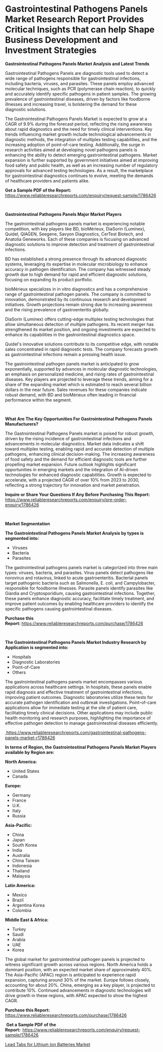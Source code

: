 <p><h1>Gastrointestinal Pathogens Panels Market Research Report Provides Critical Insights that can help Shape Business Development and Investment Strategies</h1></p><p><strong>Gastrointestinal Pathogens Panels Market Analysis and Latest Trends</strong></p>
<p><p>Gastrointestinal Pathogens Panels are diagnostic tools used to detect a wide range of pathogens responsible for gastrointestinal infections, including bacteria, viruses, and parasites. These panels employ advanced molecular techniques, such as PCR (polymerase chain reaction), to quickly and accurately identify specific pathogens in patient samples. The growing prevalence of gastrointestinal diseases, driven by factors like foodborne illnesses and increasing travel, is bolstering the demand for these diagnostic solutions.</p><p>The Gastrointestinal Pathogens Panels Market is expected to grow at a CAGR of 9.9% during the forecast period, reflecting the rising awareness about rapid diagnostics and the need for timely clinical interventions. Key trends influencing market growth include technological advancements in diagnostic methods, the integration of multiplex testing capabilities, and the increasing adoption of point-of-care testing. Additionally, the surge in research activities aimed at developing novel pathogens panels is enhancing the ability to detect emerging gastrointestinal pathogens. Market expansion is further supported by government initiatives aimed at improving food safety and public health, as well as an increasing number of regulatory approvals for advanced testing technologies. As a result, the marketplace for gastrointestinal diagnostics continues to evolve, meeting the demands of healthcare providers and patients alike.</p></p>
<p><strong>Get a Sample PDF of the Report:&nbsp;</strong> <a href="https://www.reliableresearchreports.com/enquiry/request-sample/1786426?utm_campaign=3517&utm_medium=2&utm_source=Github&utm_content=ia&utm_term=25032025&utm_id=gastrointestinal-pathogens-panels">https://www.reliableresearchreports.com/enquiry/request-sample/1786426</a></p>
<p>&nbsp;</p>
<p><strong>Gastrointestinal Pathogens Panels Major Market Players</strong></p>
<p><p>The gastrointestinal pathogens panels market is experiencing notable competition, with key players like BD, bioMérieux, DiaSorin (Luminex), Quidel, QIAGEN, Seegene, Savyon Diagnostics, CerTest Biotech, and Anatolia Geneworks. Each of these companies is focusing on advanced diagnostic solutions to improve detection and treatment of gastrointestinal infections.</p><p>BD has established a strong presence through its advanced diagnostic systems, leveraging its expertise in molecular microbiology to enhance accuracy in pathogen identification. The company has witnessed steady growth due to high demand for rapid and efficient diagnostic solutions, focusing on expanding its product portfolio.</p><p>bioMérieux specializes in in vitro diagnostics and has a comprehensive range of gastrointestinal pathogen panels. The company is committed to innovation, demonstrated by its continuous research and development initiatives. Growth projections remain strong due to increasing awareness and the rising prevalence of gastroenteritis globally.</p><p>DiaSorin (Luminex) offers cutting-edge multiplex testing technologies that allow simultaneous detection of multiple pathogens. Its recent merger has strengthened its market position, and ongoing investments are expected to enhance its capabilities in the gastrointestinal diagnostics space.</p><p>Quidel's innovative solutions contribute to its competitive edge, with notable sales concentrated in rapid diagnostic tests. The company forecasts growth as gastrointestinal infections remain a pressing health issue.</p><p>The gastrointestinal pathogen panels market is anticipated to grow exponentially, supported by advances in molecular diagnostic technologies, an emphasis on personalized medicine, and rising rates of gastrointestinal diseases. Key players are projected to leverage these trends, aiming for a share of the expanding market which is estimated to reach several billion dollars in the near future. Sales revenues for these companies indicate robust demand, with BD and bioMérieux often leading in financial performance within the segment.</p></p>
<p>&nbsp;</p>
<p><strong>What Are The Key Opportunities For Gastrointestinal Pathogens Panels Manufacturers?</strong></p>
<p><p>The Gastrointestinal Pathogens Panels market is poised for robust growth, driven by the rising incidence of gastrointestinal infections and advancements in molecular diagnostics. Market data indicates a shift toward multiplex testing, enabling rapid and accurate detection of multiple pathogens, enhancing clinical decision-making. The increasing awareness of food safety and the demand for efficient diagnostic tools are further propelling market expansion. Future outlook highlights significant opportunities in emerging markets and the integration of AI-driven technologies for enhanced diagnostic capabilities. Growth is expected to accelerate, with a projected CAGR of over 10% from 2023 to 2030, reflecting a strong trajectory for innovation and market penetration.</p></p>
<p><strong>Inquire or Share Your Questions If Any Before Purchasing This Report:</strong> <a href="https://www.reliableresearchreports.com/enquiry/pre-order-enquiry/1786426?utm_campaign=3517&utm_medium=2&utm_source=Github&utm_content=ia&utm_term=25032025&utm_id=gastrointestinal-pathogens-panels">https://www.reliableresearchreports.com/enquiry/pre-order-enquiry/1786426</a></p>
<p>&nbsp;</p>
<p><strong>Market Segmentation</strong></p>
<p><strong>The Gastrointestinal Pathogens Panels Market Analysis by types is segmented into:</strong></p>
<p><ul><li>Viruses</li><li>Bacteria</li><li>Parasites</li></ul></p>
<p><p>The gastrointestinal pathogens panels market is categorized into three main types: viruses, bacteria, and parasites. Virus panels detect pathogens like norovirus and rotavirus, linked to acute gastroenteritis. Bacterial panels target pathogenic bacteria such as Salmonella, E. coli, and Campylobacter, responsible for foodborne illnesses. Parasite panels identify parasites like Giardia and Cryptosporidium, causing gastrointestinal infections. Together, these panels enhance diagnostic accuracy, facilitate timely treatment, and improve patient outcomes by enabling healthcare providers to identify the specific pathogens causing gastrointestinal diseases.</p></p>
<p><strong>Purchase this Report:&nbsp;</strong><a href="https://www.reliableresearchreports.com/purchase/1786426?utm_campaign=3517&utm_medium=2&utm_source=Github&utm_content=ia&utm_term=25032025&utm_id=gastrointestinal-pathogens-panels">https://www.reliableresearchreports.com/purchase/1786426</a></p>
<p>&nbsp;</p>
<p><strong>The Gastrointestinal Pathogens Panels Market Industry Research by Application is segmented into:</strong></p>
<p><ul><li>Hospitals</li><li>Diagnostic Laboratories</li><li>Point-of-Care</li><li>Others</li></ul></p>
<p><p>The gastrointestinal pathogens panels market encompasses various applications across healthcare settings. In hospitals, these panels enable rapid diagnosis and effective treatment of gastrointestinal infections, improving patient outcomes. Diagnostic laboratories utilize these tests for accurate pathogen identification and outbreak investigations. Point-of-care applications allow for immediate testing at the site of patient care, facilitating timely clinical decisions. Other applications may include public health monitoring and research purposes, highlighting the importance of effective pathogen detection to manage gastrointestinal diseases efficiently.</p></p>
<p><a href="https://www.reliableresearchreports.com/gastrointestinal-pathogens-panels-market-r1786426?utm_campaign=3517&utm_medium=2&utm_source=Github&utm_content=ia&utm_term=25032025&utm_id=gastrointestinal-pathogens-panels">&nbsp;https://www.reliableresearchreports.com/gastrointestinal-pathogens-panels-market-r1786426</a></p>
<p><strong>In terms of Region, the Gastrointestinal Pathogens Panels Market Players available by Region are:</strong></p>
<p>
    <p> <strong> North America: </strong>
        <ul>
            <li>United States</li>
            <li>Canada</li>
        </ul>
        </p> 
    <p> <strong> Europe: </strong>
        <ul>
            <li>Germany</li>
            <li>France</li>
            <li>U.K.</li>
            <li>Italy</li>
            <li>Russia</li>
        </ul>
        </p> 
    <p> <strong> Asia-Pacific: </strong>
        <ul>
            <li>China</li>
            <li>Japan</li>
            <li>South Korea</li>
            <li>India</li>
            <li>Australia</li>
            <li>China Taiwan</li>
            <li>Indonesia</li>
            <li>Thailand</li>
            <li>Malaysia</li>
        </ul>
        </p> 
    <p> <strong> Latin America: </strong>
        <ul>
            <li>Mexico</li>
            <li>Brazil</li>
            <li>Argentina Korea</li>
            <li>Colombia</li>
        </ul>
        </p> 
    <p> <strong> Middle East & Africa: </strong>
        <ul>
            <li>Turkey</li>
            <li>Saudi</li>
            <li>Arabia</li>
            <li>UAE</li>
            <li>Korea</li>
        </ul>
    </p>
    </p>
<p><p>The global market for gastrointestinal pathogen panels is projected to witness significant growth across various regions. North America holds a dominant position, with an expected market share of approximately 40%. The Asia-Pacific (APAC) region is anticipated to experience rapid expansion, capturing around 30% of the market. Europe follows closely, accounting for about 20%. China, emerging as a key player, is projected to contribute 10%. Continued advancements in diagnostic technologies will drive growth in these regions, with APAC expected to show the highest CAGR.</p></p>
<p><strong>Purchase this Report: </strong><a href="https://www.reliableresearchreports.com/purchase/1786426?utm_campaign=3517&utm_medium=2&utm_source=Github&utm_content=ia&utm_term=25032025&utm_id=gastrointestinal-pathogens-panels">https://www.reliableresearchreports.com/purchase/1786426</a></p>
<p>&nbsp;<strong>Get a Sample PDF of the Report:&nbsp;&nbsp;</strong><a href="https://www.reliableresearchreports.com/enquiry/request-sample/1786426?utm_campaign=3517&utm_medium=2&utm_source=Github&utm_content=ia&utm_term=25032025&utm_id=gastrointestinal-pathogens-panels">https://www.reliableresearchreports.com/enquiry/request-sample/1786426</a></p>
<p><strong></strong></p>
<p><p><a href="https://github.com/oshrykauraj7/Market-Research-Report-List-1/blob/main/lead-tabs-for-lithium-ion-batteries-market.md?utm_campaign=3517&utm_medium=2&utm_source=Github&utm_content=ia&utm_term=25032025&utm_id=gastrointestinal-pathogens-panels">Lead Tabs for Lithium Ion Batteries Market</a></p></p>